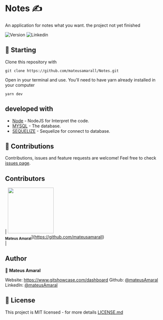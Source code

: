 # Notes ✍

An application for notes what you want. the project not yet finished

<p>
  <img alt="Version" src="https://img.shields.io/badge/version-1.0.0-blue.svg?cacheSeconds=2592000" />
  <img alt="Linkedin" src="https://img.shields.io/github/followers/mateusamarall?style=social" />
</p>

## 🎯 Starting

Clone this repository with

```
git clone https://github.com/mateusamarall/Notes.git
```

Open in your terminal and use. You'll need to have yarn already installed in your computer

```
yarn dev
```

## developed with

- [Node](https://nodejs.org/en/) - NodeJS for Interpret the code.
- [MYSQL](https://www.mysql.com/) - The database.
- [SEQUELIZE](https://sequelize.org/) - Sequelize for connect to database.

## 🤝 Contributions

Contributions, issues and feature requests are welcome!
Feel free to check [issues page](https://github.com/mateusamarall/Notes/issues).

## Contributors

| <img src="![a](https://user-images.githubusercontent.com/37390930/81833478-27562e80-9516-11ea-82a8-f9c38380f35c.png)" width="150px;"/><br /><sub><b>Mateus Amaral</b></sub>](https://github.com/mateusamarall)<br />|

## Author

👤 **Mateus Amaral**

Website: https://www.gitshowcase.com/dashboard
Github: [@mateusAmaral](https://github.com/mateusamarall)
LinkedIn: [@mateusAmaral](https://www.linkedin.com/in/mateus-passos-amaral/)

## 📝 License

This project is MIT licensed - for more details [LICENSE.md](LICENSE.md)
